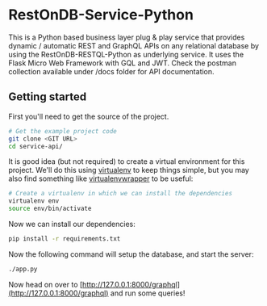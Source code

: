 # RestOnDB-Service-Python

This is a Python based business layer plug & play service that provides dynamic / automatic REST and GraphQL APIs on any relational database by using the RestOnDB-RESTQL-Python as underlying service.
It uses the Flask Micro Web Framework with GQL and JWT.
Check the postman collection available under /docs folder for API documentation.

Getting started
---------------

First you'll need to get the source of the project.

```bash
# Get the example project code
git clone <GIT URL>
cd service-api/
```

It is good idea (but not required) to create a virtual environment
for this project. We'll do this using
[virtualenv](http://docs.python-guide.org/en/latest/dev/virtualenvs/)
to keep things simple,
but you may also find something like
[virtualenvwrapper](https://virtualenvwrapper.readthedocs.org/en/latest/)
to be useful:

```bash
# Create a virtualenv in which we can install the dependencies
virtualenv env
source env/bin/activate
```

Now we can install our dependencies:

```bash
pip install -r requirements.txt
```

Now the following command will setup the database, and start the server:

```bash
./app.py

```


Now head on over to
[http://127.0.0.1:8000/graphql](http://127.0.0.1:8000/graphql)
and run some queries!

